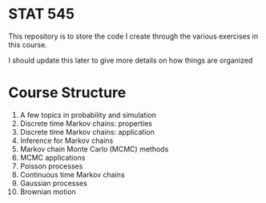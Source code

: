# STAT 545

This repository is to store the code I create through the various exercises in this course. 

I should update this later to give more details on how things are organized

# Course Structure

1. A few topics in probability and simulation
2. Discrete time Markov chains: properties
3. Discrete time Markov chains: application
4. Inference for Markov chains
5. Markov chain Monte Carlo (MCMC) methods
6. MCMC applications
7. Poisson processes
8. Continuous time Markov chains
9. Gaussian processes
10. Brownian motion
